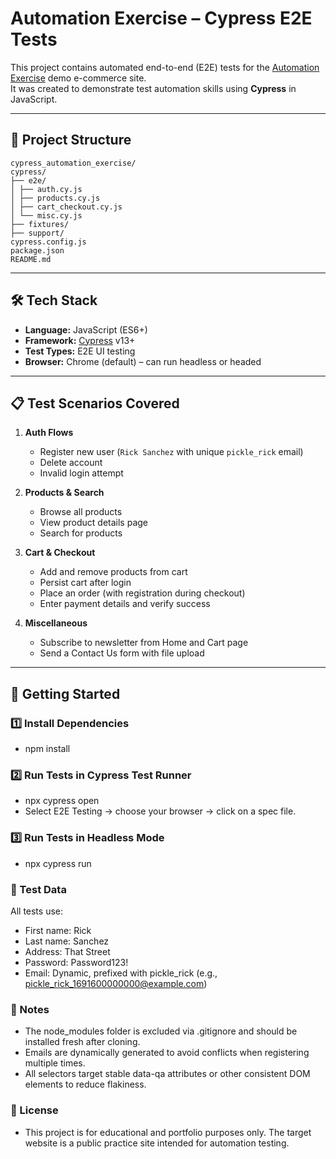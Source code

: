 # Automation Exercise – Cypress E2E Tests

This project contains automated end-to-end (E2E) tests for the [Automation Exercise](https://automationexercise.com/) demo e-commerce site.  
It was created to demonstrate test automation skills using **Cypress** in JavaScript.

---

## 📂 Project Structure
```
cypress_automation_exercise/
cypress/
├── e2e/
│ ├── auth.cy.js
│ ├── products.cy.js
│ ├── cart_checkout.cy.js
│ └── misc.cy.js
├── fixtures/
├── support/
cypress.config.js
package.json
README.md
```

---

## 🛠 Tech Stack

- **Language:** JavaScript (ES6+)
- **Framework:** [Cypress](https://www.cypress.io/) v13+
- **Test Types:** E2E UI testing
- **Browser:** Chrome (default) – can run headless or headed

---

## 📋 Test Scenarios Covered

1. **Auth Flows**
   - Register new user (`Rick Sanchez` with unique `pickle_rick` email)
   - Delete account
   - Invalid login attempt

2. **Products & Search**
   - Browse all products
   - View product details page
   - Search for products

3. **Cart & Checkout**
   - Add and remove products from cart
   - Persist cart after login
   - Place an order (with registration during checkout)
   - Enter payment details and verify success

4. **Miscellaneous**
   - Subscribe to newsletter from Home and Cart page
   - Send a Contact Us form with file upload

---

## 🚀 Getting Started

### 1️⃣ Install Dependencies

- npm install

### 2️⃣ Run Tests in Cypress Test Runner

- npx cypress open
- Select E2E Testing → choose your browser → click on a spec file.

### 3️⃣ Run Tests in Headless Mode

- npx cypress run

### 🔑 Test Data

All tests use:
- First name: Rick
- Last name: Sanchez
- Address: That Street
- Password: Password123!
- Email: Dynamic, prefixed with pickle_rick (e.g., pickle_rick_1691600000000@example.com)

### 📌 Notes
- The node_modules folder is excluded via .gitignore and should be installed fresh after cloning.
- Emails are dynamically generated to avoid conflicts when registering multiple times.
- All selectors target stable data-qa attributes or other consistent DOM elements to reduce flakiness.

### 📄 License
- This project is for educational and portfolio purposes only. The target website is a public practice site intended for automation testing.

